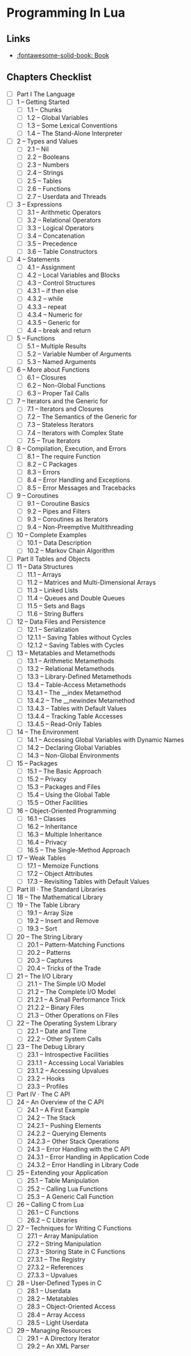 Programming In Lua
===

Links
---

- [:fontawesome-solid-book: Book](https://www.lua.org/pil/contents.html)


Chapters Checklist
---

- [ ] Part I The Language
- [ ] 1 – Getting Started
    - [ ] 1.1 – Chunks
    - [ ] 1.2 – Global Variables
    - [ ] 1.3 – Some Lexical Conventions
    - [ ] 1.4 – The Stand-Alone Interpreter
- [ ] 2 – Types and Values
    - [ ] 2.1 – Nil
    - [ ] 2.2 – Booleans
    - [ ] 2.3 – Numbers
    - [ ] 2.4 – Strings
    - [ ] 2.5 – Tables
    - [ ] 2.6 – Functions
    - [ ] 2.7 – Userdata and Threads
- [ ] 3 – Expressions
    - [ ] 3.1 – Arithmetic Operators
    - [ ] 3.2 – Relational Operators
    - [ ] 3.3 – Logical Operators
    - [ ] 3.4 – Concatenation
    - [ ] 3.5 – Precedence
    - [ ] 3.6 – Table Constructors
- [ ] 4 – Statements
    - [ ] 4.1 – Assignment
    - [ ] 4.2 – Local Variables and Blocks
    - [ ] 4.3 – Control Structures
    - [ ] 4.3.1 – if then else
    - [ ] 4.3.2 – while
    - [ ] 4.3.3 – repeat
    - [ ] 4.3.4 – Numeric for
    - [ ] 4.3.5 – Generic for
    - [ ] 4.4 – break and return
- [ ] 5 – Functions
    - [ ] 5.1 – Multiple Results
    - [ ] 5.2 – Variable Number of Arguments
    - [ ] 5.3 – Named Arguments
- [ ] 6 – More about Functions
    - [ ] 6.1 – Closures
    - [ ] 6.2 – Non-Global Functions
    - [ ] 6.3 – Proper Tail Calls
- [ ] 7 – Iterators and the Generic for
    - [ ] 7.1 – Iterators and Closures
    - [ ] 7.2 – The Semantics of the Generic for
    - [ ] 7.3 – Stateless Iterators
    - [ ] 7.4 – Iterators with Complex State
    - [ ] 7.5 – True Iterators
- [ ] 8 – Compilation, Execution, and Errors
    - [ ] 8.1 – The require Function
    - [ ] 8.2 – C Packages
    - [ ] 8.3 – Errors
    - [ ] 8.4 – Error Handling and Exceptions
    - [ ] 8.5 – Error Messages and Tracebacks
- [ ] 9 – Coroutines
    - [ ] 9.1 – Coroutine Basics
    - [ ] 9.2 – Pipes and Filters
    - [ ] 9.3 – Coroutines as Iterators
    - [ ] 9.4 – Non-Preemptive Multithreading
- [ ] 10 – Complete Examples
    - [ ] 10.1 – Data Description
    - [ ] 10.2 – Markov Chain Algorithm
- [ ] Part II Tables and Objects
- [ ] 11 – Data Structures
    - [ ] 11.1 – Arrays
    - [ ] 11.2 – Matrices and Multi-Dimensional Arrays
    - [ ] 11.3 – Linked Lists
    - [ ] 11.4 – Queues and Double Queues
    - [ ] 11.5 – Sets and Bags
    - [ ] 11.6 – String Buffers
- [ ] 12 – Data Files and Persistence
    - [ ] 12.1 – Serialization
    - [ ] 12.1.1 – Saving Tables without Cycles
    - [ ] 12.1.2 – Saving Tables with Cycles
- [ ] 13 – Metatables and Metamethods
    - [ ] 13.1 – Arithmetic Metamethods
    - [ ] 13.2 – Relational Metamethods
    - [ ] 13.3 – Library-Defined Metamethods
    - [ ] 13.4 – Table-Access Metamethods
    - [ ] 13.4.1 – The __index Metamethod
    - [ ] 13.4.2 – The __newindex Metamethod
    - [ ] 13.4.3 – Tables with Default Values
    - [ ] 13.4.4 – Tracking Table Accesses
    - [ ] 13.4.5 – Read-Only Tables
- [ ] 14 – The Environment
    - [ ] 14.1 – Accessing Global Variables with Dynamic Names
    - [ ] 14.2 – Declaring Global Variables
    - [ ] 14.3 – Non-Global Environments
- [ ] 15 – Packages
    - [ ] 15.1 – The Basic Approach
    - [ ] 15.2 – Privacy
    - [ ] 15.3 – Packages and Files
    - [ ] 15.4 – Using the Global Table
    - [ ] 15.5 – Other Facilities
- [ ] 16 – Object-Oriented Programming
    - [ ] 16.1 – Classes
    - [ ] 16.2 – Inheritance
    - [ ] 16.3 – Multiple Inheritance
    - [ ] 16.4 – Privacy
    - [ ] 16.5 – The Single-Method Approach
- [ ] 17 – Weak Tables
    - [ ] 17.1 – Memoize Functions
    - [ ] 17.2 – Object Attributes
    - [ ] 17.3 – Revisiting Tables with Default Values
- [ ] Part III · The Standard Libraries
- [ ] 18 – The Mathematical Library
- [ ] 19 – The Table Library
    - [ ] 19.1 – Array Size
    - [ ] 19.2 – Insert and Remove
    - [ ] 19.3 – Sort
- [ ] 20 – The String Library
    - [ ] 20.1 – Pattern-Matching Functions
    - [ ] 20.2 – Patterns
    - [ ] 20.3 – Captures
    - [ ] 20.4 – Tricks of the Trade
- [ ] 21 – The I/O Library
    - [ ] 21.1 – The Simple I/O Model
    - [ ] 21.2 – The Complete I/O Model
    - [ ] 21.2.1 – A Small Performance Trick
    - [ ] 21.2.2 – Binary Files
    - [ ] 21.3 – Other Operations on Files
- [ ] 22 – The Operating System Library
    - [ ] 22.1 – Date and Time
    - [ ] 22.2 – Other System Calls
- [ ] 23 – The Debug Library
    - [ ] 23.1 – Introspective Facilities
    - [ ] 23.1.1 – Accessing Local Variables
    - [ ] 23.1.2 – Accessing Upvalues
    - [ ] 23.2 – Hooks
    - [ ] 23.3 – Profiles
- [ ] Part IV · The C API
- [ ] 24 – An Overview of the C API
    - [ ] 24.1 – A First Example
    - [ ] 24.2 – The Stack
    - [ ] 24.2.1 – Pushing Elements
    - [ ] 24.2.2 – Querying Elements
    - [ ] 24.2.3 – Other Stack Operations
    - [ ] 24.3 – Error Handling with the C API
    - [ ] 24.3.1 – Error Handling in Application Code
    - [ ] 24.3.2 – Error Handling in Library Code
- [ ] 25 – Extending your Application
    - [ ] 25.1 – Table Manipulation
    - [ ] 25.2 – Calling Lua Functions
    - [ ] 25.3 – A Generic Call Function
- [ ] 26 – Calling C from Lua
    - [ ] 26.1 – C Functions
    - [ ] 26.2 – C Libraries
- [ ] 27 – Techniques for Writing C Functions
    - [ ] 27.1 – Array Manipulation
    - [ ] 27.2 – String Manipulation
    - [ ] 27.3 – Storing State in C Functions
    - [ ] 27.3.1 – The Registry
    - [ ] 27.3.2 – References
    - [ ] 27.3.3 – Upvalues
- [ ] 28 – User-Defined Types in C
    - [ ] 28.1 – Userdata
    - [ ] 28.2 – Metatables
    - [ ] 28.3 – Object-Oriented Access
    - [ ] 28.4 – Array Access
    - [ ] 28.5 – Light Userdata
- [ ] 29 – Managing Resources
    - [ ] 29.1 – A Directory Iterator
    - [ ] 29.2 – An XML Parser
